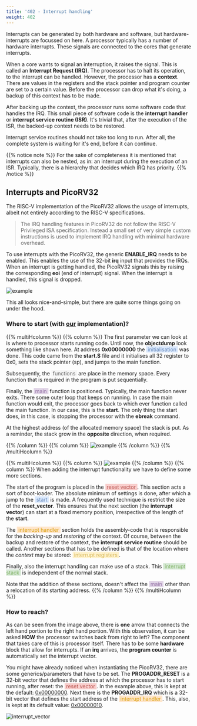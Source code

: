 ```yaml
---
title: '402 - Interrupt handling'
weight: 402
---
```


Interrupts can be generated by both hardware and software, but hardware-interrupts are focussed on here. A processor typically has a number of hardware interrupts. These signals are connected to the cores that generate interrupts. 

When a core wants to signal an interruption, it raises the signal. This is called an **Interrupt Request (IRQ)**. The processor has to halt its operation, to the interrupt can be handled. However, the processor has a **context**. There are values in the registers and  the stack pointer and program counter are set to a certain value. Before the processor can drop what it's doing, a backup of this context has to be made.

After backing up the context, the processor runs some software code that handles the IRQ. This small piece of software code is the **interrupt handler** or **interrupt service routine (ISR)**. It's trivial that, after the execution of the ISR, the backed-up context needs to be restored.

Interrupt service routines should not take too long to run. After all, the complete system is waiting for it's end, before it can continue.

{{% notice note %}}
For the sake of completeness it is mentioned that interrupts can also be nested, as in: an interrupt during the execution of an ISR. Typically, there is a hierarchy that decides which IRQ has priority.
{{% /notice %}}

## Interrupts and PicoRV32

The RISC-V implementation of the PicoRV32 allows the usage of interrupts, albeit not entirely according to the RISC-V specifications.

> The IRQ handling features in PicoRV32 do not follow the RISC-V Privileged ISA specification. Instead a small set of very simple custom instructions is used to implement IRQ handling with minimal hardware overhead.

To use interrupts with the PicoRV32, the generic **ENABLE_IRQ** needs to be enabled. This enables the use of the 32-bit **irq** input that provides the IRQs. When an interrupt is getting handled, the PicoRV32 signals this by raising the corresponding **eoi** (end of interrupt) signal. When the interrupt is handled, this signal is dropped.

![example](/img/400/screenshot_irq.png)

This all looks nice-and-simple, but there are quite some things going on under the hood.

### Where to start (with <u>our</u> implementation)?

{{% multiHcolumn %}}
{{% column %}}
The first parameter we can look at is where to processor starts running code. Until now, the **objectdump** look something like shown here.
At address **0x00000000** the <span style="background-color: #DAE8FC; color: #6C8EBF">&nbsp;initialisation&nbsp;</span> was done. This code came from the **start.S** file and it initialises all 32 register to 0x0, sets the stack pointer (sp), and jumps to the main function.

Subsequently, the <span style="background-color: #F5F5F5; color: #666666">&nbsp;functions&nbsp;</span>  are place in the memory space. Every function that is required in the program is put sequentially. 

Finally, the <span style="background-color: #E1D5E7; color: #9673A6">&nbsp;main&nbsp;</span> function is positioned. Typically, the main function never exits. There some outer loop that keeps on running. In case the main function would exit, the processor goes back to which ever function called the main function. In our case, this is the **start**. The only thing the start does, in this case, is stopping the processor with the **ebreak** command.

At the highest address (of the allocated memory space) the stack is put. As a reminder, the stack grow in the **opposite** direction, when required.

{{% /column %}}
{{% column %}}
![example](/img/400/sections.png)
{{% /column %}}
{{% /multiHcolumn %}}


{{% multiHcolumn %}}
{{% column %}}
![example](/img/400/sections_interrupt.png)
{{% /column %}}
{{% column %}}
When adding the interrupt functionality we have to define some more sections.

The start of the program is placed in the <span style="background-color: #F8CECC; color: #B85450">&nbsp;reset vector&nbsp;</span>. This section acts a sort of boot-loader. The absolute minimum of settings is done, after which a jump to the <span style="background-color: #DAE8FC; color: #6C8EBF">&nbsp;start&nbsp;</span> is made. A frequently used technique is restrict the size of the **reset_vector**. This ensures that the next section (the **interrupt vector**) can start at a fixed memory position, irrespective of the length of the **start**.

The <span style="background-color: #FFE6CC; color: #D79B00">&nbsp;interrupt handler&nbsp;</span> section holds the assembly-code that is responsible for the *backing-up* and *restoring* of the context. Of course, between the backup and restore of the context, the **interrupt service routine** should be called. Another sections that has to be defined is that of the location where the *context* may be stored: <span style="background-color: #FFF2CC; color: #D6B656">&nbsp;interrupt registers&nbsp;</span>.

Finally, also the interrupt handling can make use of a stack. This <span style="background-color: #D5E8D4; color: #82B366">&nbsp;interrupt stack&nbsp;</span> is independent of the normal stack.

Note that the addition of these sections, doesn't affect the <span style="background-color: #E1D5E7; color: #9673A6">&nbsp;main&nbsp;</span> other than a relocation of its starting address.
{{% /column %}}
{{% /multiHcolumn %}}

### How to reach?

As can be seen from the image above, there is **one** arrow that connects the left hand portion to the right hand portion. With this observation, it can be asked **HOW** the processor switches back from right to left? The component that takes care of this is processor itself. There has to be some **hardware** block that allow for interrupts. If an **irq** arrives, the **program counter** is automatically set the interrupt vector.

You might have already noticed when instantiating the PicoRV32, there are some generics/parameters that have to be set. The **PROGADDR_RESET** is a 32-bit vector that defines the address at which the processor has to start running, after reset: the <span style="background-color: #F8CECC; color: #B85450">&nbsp;reset vector&nbsp;</span>. In the example above, this is kept at the default: <u>0x00000000</u>. Next there is the **PROGADDR_IRQ** which is a 32-bit vector that defines the start address of the <span style="background-color: #FFE6CC; color: #D79B00">&nbsp;interrupt handler&nbsp;</span>. This, also, is kept at its default value: <u>0x00000010</u>.

![interrupt_vector](/img/400/screenshot_interrupt_vector.png)